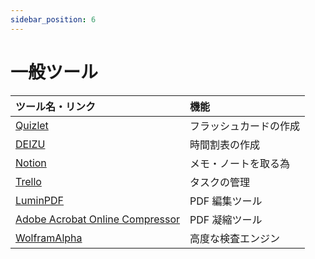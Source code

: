 ```yaml
---
sidebar_position: 6
---
```


# 一般ツール

| ツール名・リンク                                                                          | 機能                   |
| :---------------------------------------------------------------------------------------- | :--------------------- |
| [Quizlet](https://quizlet.com/en-gb)                                                      | フラッシュカードの作成 |
| [DEIZU](https://schedule-creator-site.firebaseapp.com/)                                   | 時間割表の作成         |
| [Notion](https://www.notion.so/)                                                          | メモ・ノートを取る為   |
| [Trello](https://trello.com/ja)                                                           | タスクの管理           |
| [LuminPDF](https://www.luminpdf.com/)                                                     | PDF 編集ツール         |
| [Adobe Acrobat Online Compressor](https://www.adobe.com/acrobat/online/compress-pdf.html) | PDF 凝縮ツール         |
| [WolframAlpha](https://www.wolframalpha.com/)                                             | 高度な検査エンジン     |

